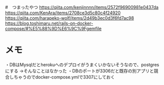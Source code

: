 #　つまったやつ
https://qiita.com/kenjinnnn/items/2572f96900981e0437da
https://qiita.com/KenAra/items/2708ce3d5c80c4f24920
https://qiita.com/harapeko-wolf/items/2d49b3ec0d3f6fd7ac98
https://blog.toshimaru.net/rails-on-docker-compose/#%E5%88%9D%E6%9C%9Fgemfile

# メモ
・DBはMysqlだとherokuへのデプロイがうまくいかないそうなので、postgresにする
→そんなことはなかった
・DBのポートが3306だと既存の別アプリと競合しちゃうのでdocker-compose.ymlで3307にしておく